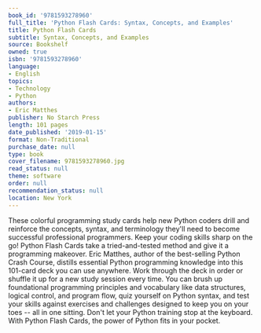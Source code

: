 ```yaml
---
book_id: '9781593278960'
full_title: 'Python Flash Cards: Syntax, Concepts, and Examples'
title: Python Flash Cards
subtitle: Syntax, Concepts, and Examples
source: Bookshelf
owned: true
isbn: '9781593278960'
language:
- English
topics:
- Technology
- Python
authors:
- Eric Matthes
publisher: No Starch Press
length: 101 pages
date_published: '2019-01-15'
format: Non-Traditional
purchase_date: null
type: book
cover_filename: 9781593278960.jpg
read_status: null
theme: software
order: null
recommendation_status: null
location: New York
---
```

These colorful programming study cards help new Python coders drill and reinforce the concepts, syntax, and terminology they'll need to become successful professional programmers.
Keep your coding skills sharp on the go! Python Flash Cards take a tried-and-tested method and give it a programming makeover. Eric Matthes, author of the best-selling Python Crash Course, distills essential Python programming knowledge into this 101-card deck you can use anywhere.
Work through the deck in order or shuffle it up for a new study session every time. You can brush up foundational programming principles and vocabulary like data structures, logical control, and program flow, quiz yourself on Python syntax, and test your skills against exercises and challenges designed to keep you on your toes -- all in one sitting.
Don't let your Python training stop at the keyboard. With Python Flash Cards, the power of Python fits in your pocket.

